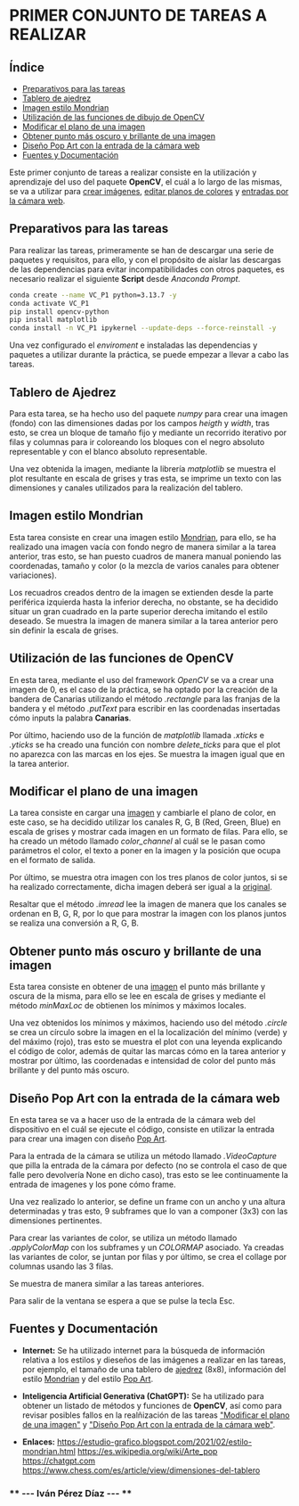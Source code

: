 <!-- @import "design/style.css" -->

# **PRIMER CONJUNTO DE TAREAS A REALIZAR**

## Índice

- [Preparativos para las tareas](#preparativos-para-las-tareas)
- [Tablero de ajedrez](#tablero-de-ajedrez)
- [Imagen estilo Mondrian](#imagen-estilo-mondrian)
- [Utilización de las funciones de dibujo de OpenCV](#utilización-de-las-funciones-de-opencv)
- [Modificar el plano de una imagen](#modificar-el-plano-de-una-imagen)
- [Obtener punto más oscuro y brillante de una imagen](#obtener-punto-más-oscuro-y-brillante-de-una-imagen)
- [Diseño Pop Art con la entrada de la cámara web](#diseño-pop-art-con-la-entrada-de-la-cámara-web)
- [Fuentes y Documentación](#fuentes-y-documentacion)

Este primer conjunto de tareas a realizar consiste en la utilización y aprendizaje del uso del paquete **OpenCV**, el cuál a lo largo de las mismas, se va a utilizar para [crear imágenes](#utilización-de-las-funciones-de-dibujo-de-opencv), [editar planos de colores](#modificar-el-plano-de-una-imagen) y [entradas por la cámara web](#diseño-pop-art-con-la-entrada-de-la-cámara-web).

## Preparativos para las tareas

Para realizar las tareas, primeramente se han de descargar una serie de paquetes y requisitos, para ello, y con el propósito de aislar las descargas de las dependencias para evitar incompatibilidades con otros paquetes, es necesario realizar el siguiente **Script** desde *Anaconda Prompt*.

```bash
conda create --name VC_P1 python=3.13.7 -y
conda activate VC_P1
pip install opencv-python
pip install matplotlib
conda install -n VC_P1 ipykernel --update-deps --force-reinstall -y
```

Una vez configurado el *enviroment* e instaladas las dependencias y paquetes a utilizar durante la práctica, se puede empezar a llevar a cabo las tareas.

## Tablero de Ajedrez

Para esta tarea, se ha hecho uso del paquete *numpy* para crear una imagen (fondo) con las dimensiones dadas por los campos *heigth* y *width*, tras esto, se crea un bloque de tamaño fijo y mediante un recorrido iterativo por filas y columnas para ir coloreando los bloques con el negro absoluto representable y con el blanco absoluto representable.

Una vez obtenida la imagen, mediante la librería *matplotlib* se muestra el plot resultante en escala de grises y tras esta, se imprime un texto con las dimensiones y canales utilizados para la realización del tablero.

## Imagen estilo Mondrian

Esta tarea consiste en crear una imagen estilo [Mondrian](https://estudio-grafico.blogspot.com/2021/02/estilo-mondrian.html), para ello, se ha realizado una imagen vacía con fondo negro de manera similar a la tarea anterior, tras esto, se han puesto cuadros de manera manual poniendo las coordenadas, tamaño y color (o la mezcla de varios canales para obtener variaciones).

Los recuadros creados dentro de la imagen se extienden desde la parte periférica izquierda hasta la inferior derecha, no obstante, se ha decidido situar un gran cuadrado en la parte superior derecha imitando el estilo deseado. Se muestra la imagen de manera similar a la tarea anterior pero sin definir la escala de grises.

## Utilización de las funciones de OpenCV

En esta tarea, mediante el uso del framework *OpenCV* se va a crear una imagen de 0, es el caso de la práctica, se ha optado por la creación de la bandera de Canarias utilizando el método *.rectangle* para las franjas de la bandera y el método *.putText* para escribir en las coordenadas insertadas cómo inputs la palabra **Canarias**.

Por último, haciendo uso de la función de *matplotlib* llamada *.xticks* e *.yticks* se ha creado una función con nombre *delete_ticks* para que el plot no aparezca con las marcas en los ejes. Se muestra la imagen igual que en la tarea anterior.

## Modificar el plano de una imagen

La tarea consiste en cargar una [imagen](Resources/Imagen.jpg) y cambiarle el plano de color, en este caso, se ha decidido utilizar los canales R, G, B (Red, Green, Blue) en escala de grises y mostrar cada imagen en un formato de filas. Para ello, se ha creado un método llamado *color_channel* al cuál se le pasan como parámetros el color, el texto a poner en la imagen y la posición que ocupa en el formato de salida.

Por último, se muestra otra imagen con los tres planos de color juntos, si se ha realizado correctamente, dicha imagen deberá ser igual a la [original](Resources/Imagen.jpg).

Resaltar que el método *.imread* lee la imagen de manera que los canales se ordenan en B, G, R, por lo que para mostrar la imagen con los planos juntos se realiza una conversión a R, G, B.

## Obtener punto más oscuro y brillante de una imagen

Esta tarea consiste en obtener de una [imagen](Resources/Imagen.jpg) el punto más brillante y oscura de la misma, para ello se lee en escala de grises y mediante el método *minMaxLoc* de obtienen los mínimos y máximos locales.

Una vez obtenidos los mínimos y máximos, haciendo uso del método *.circle* se crea un círculo sobre la imagen en el la localización del mínimo (verde) y del máximo (rojo), tras esto se muestra el plot con una leyenda explicando el código de color, además de quitar las marcas cómo en la tarea anterior y mostrar por último, las coordenadas e intensidad de color del punto más brillante y del punto más oscuro.

## Diseño Pop Art con la entrada de la cámara web

En esta tarea se va a hacer uso de la entrada de la cámara web del dispositivo en el cuál se ejecute el código, consiste en utilizar la entrada para crear una imagen con diseño [Pop Art](https://es.wikipedia.org/wiki/Arte_pop).

Para la entrada de la cámara se utiliza un método llamado *.VideoCapture* que pilla la entrada de la cámara por defecto (no se controla el caso de que falle pero devolvería None en dicho caso), tras esto se lee continuamente la entrada de imagenes y los pone cómo frame.

Una vez realizado lo anterior, se define un frame con un ancho y una altura determinadas y tras esto, 9 subframes que lo van a componer (3x3) con las dimensiones pertinentes.

Para crear las variantes de color, se utiliza un método llamado *.applyColorMap* con los subframes y un *COLORMAP* asociado. Ya creadas las variantes de color, se juntan por filas y por último, se crea el collage por columnas usando las 3 filas.

Se muestra de manera similar a las tareas anteriores.

Para salir de la ventana se espera a que se pulse la tecla Esc.

## Fuentes y Documentación

- **Internet:** Se ha utilizado internet para la búsqueda de información relativa a los estilos y dieseños de las imágenes a realizar en las tareas, por ejemplo, el tamaño de una tablero de [ajedrez](https://www.chess.com/es/article/view/dimensiones-del-tablero) (8x8), información del estilo [Mondrian](https://estudio-grafico.blogspot.com/2021/02/estilo-mondrian.html) y del estilo [Pop Art](https://es.wikipedia.org/wiki/Arte_pop).

- **Inteligencia Artificial Generativa (ChatGPT):** Se ha utilizado para obtener un listado de métodos y funciones de **OpenCV**, así como para revisar posibles fallos en la realñización de las tareas ["Modificar el plano de una imagen"](#modificar-el-plano-de-una-imagen) y ["Diseño Pop Art con la entrada de la cámara web"](#diseño-pop-art-con-la-entrada-de-la-cámara-web).

- **Enlaces:**
https://estudio-grafico.blogspot.com/2021/02/estilo-mondrian.html
https://es.wikipedia.org/wiki/Arte_pop
https://chatgpt.com
https://www.chess.com/es/article/view/dimensiones-del-tablero

### ** --- Iván Pérez Díaz --- **
